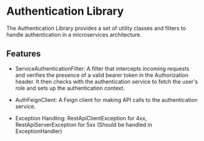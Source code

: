 # Authentication Library
The Authentication Library provides a set of utility classes and filters to handle authentication in a microservices architecture.

## Features
 - ServiceAuthenticationFilter: A filter that intercepts incoming requests and verifies the presence of a valid bearer token in the Authorization header. It then checks with the authentication service to fetch the user's role and sets up the authentication context.

 - AuthFeignClient: A Feign client for making API calls to the authentication service.

 - Exception Handling: RestApiClientException for 4xx, RestApiServerException for 5xx (Should be handled in ExceptionHandler)
